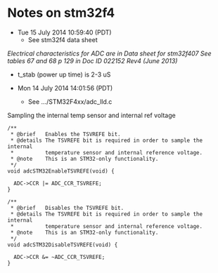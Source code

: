 
# Notes on stm32f4

* Tue 15 July 2014 10:59:40 (PDT)
  * See stm32f4 data sheet

*Electrical characteristics for ADC are in Data sheet for stm32f407 See tables 67 and 68 p 129 in Doc ID 022152 Rev4 (June 2013)*

* t_stab (power up time) is 2-3 uS

* Mon 14 July 2014 14:01:56 (PDT)
  * See .../STM32F4xx/adc_lld.c

Sampling the internal temp sensor and internal ref voltage

```
/**
 * @brief   Enables the TSVREFE bit.
 * @details The TSVREFE bit is required in order to sample the internal
 *          temperature sensor and internal reference voltage.
 * @note    This is an STM32-only functionality.
 */
void adcSTM32EnableTSVREFE(void) {

  ADC->CCR |= ADC_CCR_TSVREFE;
}

/**
 * @brief   Disables the TSVREFE bit.
 * @details The TSVREFE bit is required in order to sample the internal
 *          temperature sensor and internal reference voltage.
 * @note    This is an STM32-only functionality.
 */
void adcSTM32DisableTSVREFE(void) {

  ADC->CCR &= ~ADC_CCR_TSVREFE;
}
```


